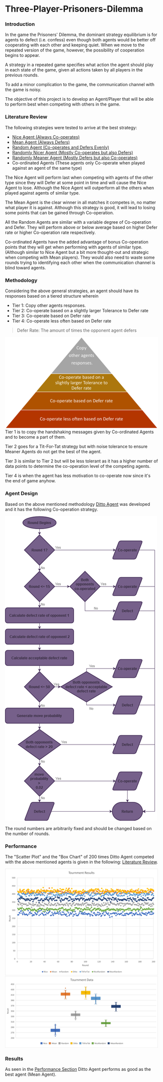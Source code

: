 # Three-Player-Prisoners-Dilemma

### Introduction 
In the game the Prisoners' Dilemma, the dominant strategy equilibrium is for agents to defect 
(i.e. confess) even though both agents would be better off cooperating with each other and 
keeping quiet. When we move to the repeated version of the game, however, the possibility of 
cooperation begins to appear.

A strategy in a repeated game specifies what action the agent should play in each state of the 
game, given all actions taken by all players in the previous rounds.

To add a minor complication to the game, the communication channel with the game is noisy. 

The objective of this project is to develop an Agent/Player that will be able to perform best 
when competing with others in the game.


### Literature Review
The following strategies were tested to arrive at the best strategy:
 * [Nice Agent (Always Co-operates)](https://github.com/AbdulMutakabbir/Three-Player-Prisoners-Dilemma/blob/main/Agents/NiceAgent.py)
 * [Mean Agent (Always Defers)](https://github.com/AbdulMutakabbir/Three-Player-Prisoners-Dilemma/blob/main/Agents/MeanAgent.py)
 * [Random Agent (Co-operates and Defers Evenly)](https://github.com/AbdulMutakabbir/Three-Player-Prisoners-Dilemma/blob/main/Agents/RandomAgent.py)
 * [Randomly Nicer Agent (Mostly Co-operates but also Defers)](https://github.com/AbdulMutakabbir/Three-Player-Prisoners-Dilemma/blob/main/Agents/VariableRandomAgent.py)
 * [Randomly Meaner Agent (Mostly Defers but also Co-operates)](https://github.com/AbdulMutakabbir/Three-Player-Prisoners-Dilemma/blob/main/Agents/VariableRandomAgent.py)
 * Co-ordinated Agents (These agents only Co-operate when played against an agent of the same type)
 
The Nice Agent will perform last when competing with agents of the other type since they will Defer
at some point in time and will cause the Nice Agent to lose. Although the Nice Agent will 
outperform all the others when played against agents of similar type.

The Mean Agent is the clear winner in all matches it competes in, no matter what player it is against.
Although this strategy is good, it will lead to losing some points that can be gained through Co-operation.

All the Random Agents are similar with a variable degree of Co-operation and Defer. They will 
perform above or below average based on higher Defer rate or higher Co-operation rate respectively. 

Co-ordinated Agents have the added advantage of bonus Co-operation points that they will get when
performing with agents of similar type. (Although similar to Nice Agent but a bit more 
thought-out and strategic when competing with Mean players). They would also need to waste some rounds
trying to identifying each other when the communication channel is blind toward agents.


### Methodology
Considering the above general strategies, an agent should have its responses based on a tiered 
structure wherein 
 * Tier 1: Copy other agents responses.
 * Tier 2: Co-operate based on a slightly larger Tolerance to Defer rate
 * Tier 3: Co-operate based on Defer rate
 * Tier 4: Co-operate less often based on Defer rate
 
> Defer Rate: The amount of times the opponent agent defers
 
![Agent Tiers](https://raw.githubusercontent.com/AbdulMutakabbir/Three-Player-Prisoners-Dilemma/main/assets/charts/Agent%20Tiers.png)
Tier 1 is to copy the handshaking messages given by Co-ordinated Agents and to become a part of 
them.

Tier 2 goes for a Tit-For-Tat strategy but with noise tolerance to ensure Meaner Agents do not get the 
best of the agent.

Tier 3 is similar to Tier 2 but will be less tolerant as it has a higher number of data points to 
determine the co-operation level of the competing agents.

Tier 4 is when the agent has less motivation to co-operate now since it's the end of game anyhow.


### Agent Design
Based on the above mentioned methodology 
[Ditto Agent](https://github.com/AbdulMutakabbir/Three-Player-Prisoners-Dilemma/blob/main/Agents/DittoAgent.py) 
was developed and it has the following Co-operation strategy.

![Agent Flowchart](https://raw.githubusercontent.com/AbdulMutakabbir/Three-Player-Prisoners-Dilemma/main/assets/charts/Ditto_FlowChart.png)

The round numbers are arbitrarily fixed and should be changed based on the number of rounds.


### Performance
The "Scatter Plot" and the "Box Chart" of 200 times Ditto Agent competed with the 
above mentioned agents is given in the following:
[Literature Review](https://github.com/AbdulMutakabbir/Three-Player-Prisoners-Dilemma#literature-review).

![Scatter Plot](https://raw.githubusercontent.com/AbdulMutakabbir/Three-Player-Prisoners-Dilemma/main/assets/charts/Tournment_ScatterPlot.png)
![Box Chart](https://raw.githubusercontent.com/AbdulMutakabbir/Three-Player-Prisoners-Dilemma/main/assets/charts/Tournment_BoxPlot.png)


### Results 
As seen in the [Performance Section](https://github.com/AbdulMutakabbir/Three-Player-Prisoners-Dilemma#performance) 
Ditto Agent performs as good as the best agent (Mean Agent).
